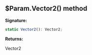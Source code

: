 
## $Param.Vector2() method

**Signature:**

```typescript
static Vector2(): Vector2;
```
**Returns:**

Vector2

